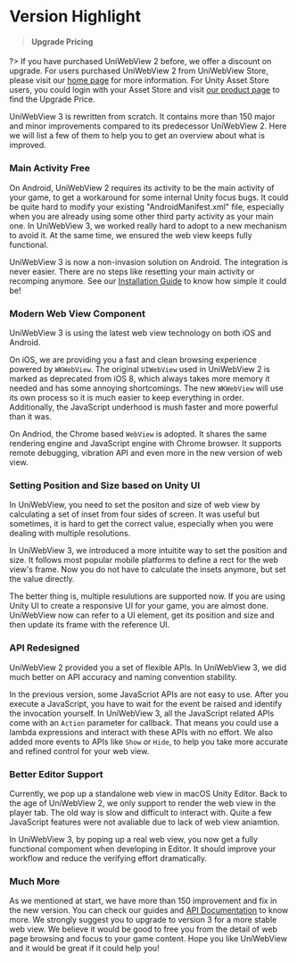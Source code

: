# Version Highlight

> #### Upgrade Pricing
?> If you have purchased UniWebView 2 before, we offer a discount on upgrade. For users purchased 
UniWebView 2 from UniWebView Store, please visit our [home page](https://uniwebview.com/#prices) for more information.
For Unity Asset Store users, you could login with your Asset Store and visit [our product page](https://www.assetstore.unity3d.com/#!/content/92605) 
to find the Upgrade Price.

UniWebView 3 is rewritten from scratch. It contains more than 150 major and minor improvements 
compared to its predecessor UniWebView 2. Here we will list a few of them to help you to 
get an overview about what is improved.

### Main Activity Free

On Android, UniWebView 2 requires its activity to be the main activity of your game, to get a workaround 
for some internal Unity focus bugs. It could be quite hard to modify your existing "AndroidManifest.xml" 
file, especially when you are already using some other third party activity as your main one. In UniWebView 3, 
we worked really hard to adopt to a new mechanism to avoid it. At the same time, we ensured the web view keeps 
fully functional.

UniWebView 3 is now a non-invasion solution on Android. The integration is never easier. There are no steps like 
resetting your main activity or recomping anymore. See our [Installation Guide](/latest/installation) to know how simple it could be!

### Modern Web View Component

UniWebView 3 is using the latest web view technology on both iOS and Android. 

On iOS, we are providing you a fast and clean browsing experience powered by `WKWebView`. 
The original `UIWebView` used in UniWebView 2 is marked as deprecated from iOS 8, which always takes more memory it needed
and has some annoying shortcomings. The new `WKWebView` will use its own process so it is much easier to keep everything 
in order. Additionally, the JavaScript underhood is mush faster and more powerful than it was.

On Andriod, the Chrome based `WebView` is adopted. It shares the same rendering engine and JavaScript engine with Chrome browser. 
It supports remote debugging, vibration API and even more in the new version of web view.

### Setting Position and Size based on Unity UI

In UniWebView, you need to set the positon and size of web view by calculating a set of inset from four sides of screen. 
It was useful but sometimes, it is hard to get the correct value, especially when you were dealing with multiple resolutions.

In UniWebView 3, we introduced a more intuitite way to set the position and size. It follows most popular mobile platforms to 
define a rect for the web view's frame. Now you do not have to calculate the insets anymore, but set the value directly.

The better thing is, multiple resulutions are supported now. If you are using Unity UI to create a responsive UI for your game, 
you are almost done. UniWebView now can refer to a UI element, get its position and size and then update its frame with the 
reference UI.

### API Redesigned

UniWebView 2 provided you a set of flexible APIs. In UniWebView 3, we did much better on API accuracy and naming convention 
stability.

In the previous version, some JavaScriot APIs are not easy to use. After you execute a JavaScript, you have to wait for the event be 
raised and identify the invocation yourself. In UniWebView 3, all the JavaScript related APIs come with an `Action` parameter for 
callback. That means you could use a lambda expressions and interact with these APIs with no effort. We also added more events to APIs like 
`Show` or `Hide`, to help you take more accurate and refined control for your web view.

### Better Editor Support

Currently, we pop up a standalone web view in macOS Unity Editor. Back to the age of UniWebView 2, we only support to render the web view in 
the player tab. The old way is slow and difficult to interact with. Quite a few JavaScript features were not avaliable due to lack of web 
view aniamtion.

In UniWebView 3, by poping up a real web view, you now get a fully functional compoment when developing in Editor. It should improve your workflow and reduce the verifying effort dramatically.

### Much More

As we mentioned at start, we have more than 150 improvement and fix in the new version. You can check our guides and 
[API Documentation](/latest/api/overview) to know more. We strongly suggest you to upgrade to version 3 for a more 
stable web view. We believe it would be good to free you from the detail of web page browsing and focus to your game 
content. Hope you like UniWebView and it would be great if it could help you!

